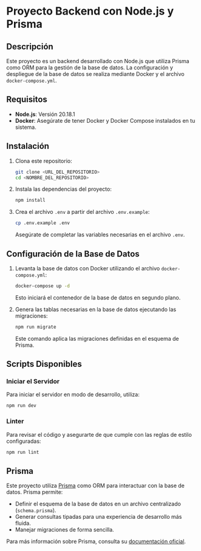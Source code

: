 # Proyecto Backend con Node.js y Prisma

## Descripción
Este proyecto es un backend desarrollado con Node.js que utiliza Prisma como ORM para la gestión de la base de datos. La configuración y despliegue de la base de datos se realiza mediante Docker y el archivo `docker-compose.yml`.

## Requisitos
- **Node.js**: Versión 20.18.1
- **Docker**: Asegúrate de tener Docker y Docker Compose instalados en tu sistema.

## Instalación
1. Clona este repositorio:

   ```bash
   git clone <URL_DEL_REPOSITORIO>
   cd <NOMBRE_DEL_REPOSITORIO>
   ```

2. Instala las dependencias del proyecto:

   ```bash
   npm install
   ```

3. Crea el archivo `.env` a partir del archivo `.env.example`:

   ```bash
   cp .env.example .env
   ```

   Asegúrate de completar las variables necesarias en el archivo `.env`.

## Configuración de la Base de Datos

1. Levanta la base de datos con Docker utilizando el archivo `docker-compose.yml`:

   ```bash
   docker-compose up -d
   ```

   Esto iniciará el contenedor de la base de datos en segundo plano.

2. Genera las tablas necesarias en la base de datos ejecutando las migraciones:

   ```bash
   npm run migrate
   ```

   Este comando aplica las migraciones definidas en el esquema de Prisma.

## Scripts Disponibles

### Iniciar el Servidor
Para iniciar el servidor en modo de desarrollo, utiliza:

```bash
npm run dev
```

### Linter
Para revisar el código y asegurarte de que cumple con las reglas de estilo configuradas:

```bash
npm run lint
```

## Prisma
Este proyecto utiliza [Prisma](https://www.prisma.io/) como ORM para interactuar con la base de datos. Prisma permite:

- Definir el esquema de la base de datos en un archivo centralizado (`schema.prisma`).
- Generar consultas tipadas para una experiencia de desarrollo más fluida.
- Manejar migraciones de forma sencilla.

Para más información sobre Prisma, consulta su [documentación oficial](https://www.prisma.io/docs).
